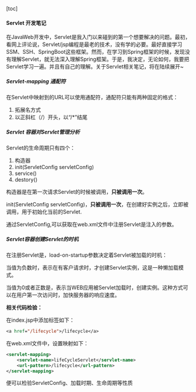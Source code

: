 [toc]

#### Servlet 开发笔记

在JavaWeb开发中，Servlet是我入门以来碰到的第一个想要解决的问题。最初，看网上评论说，Servlet/jsp编程是最老的技术，没有学的必要。最好直接学习SSM、SSH、SpringBoot这些框架。然而，在学习到Spring框架的时候，发现没有理解Servlet，就无法深入理解Spring框架。于是，我决定，无论如何，我要把Servlet学习一遍。并且有自己的理解。关于Servlet相关笔记，将在陆续展开~



##### Servlet-mapping 通配符

在Servlet中映射到的URL可以使用通配符，通配符只能有两种固定的格式：

1. 拓展名方式
2. 以正斜杠（/）开头，以“/*”结尾



##### Servlet 容器对Servlet管理分析

Servlet的生命周期只有四个：

1. 构造器
2. init(ServletConfig servletConfig)
3. service()
4. destory()

构造器是在第一次请求Servlet的时候被调用，**只被调用一次**。

init(ServletConfig servletConfig)，**只被调用一次**，在创建好实例之后，立即被调用，用于初始化当前的Servlet.

通过ServletConfig,可以获取在web.xml文件中注册Servlet是注入的参数。



##### Servlet容器创建Servlet的时机

在注册Servlet是，load-on-startup参数决定着Servlet被加载的时机：

当值为负数时，表示在有客户请求时，才创建Servlet实例，这是一种懒加载模式。

当值为0或者正数是，表示当WEB应用被Servlet加载时，创建实例。这种方式可以在用户第一次访问时，加快服务器的响应速度。



**相关代码检验：**

在index.jsp中添加<a>标签如下：

```jsp
<a href="/lifecycle">/lifecycle</a>
```

在web.xml文件中，设置映射如下：

```xml
<servlet-mapping>
	<servlet-name>lifeCycleServlet</servlet-name>  
	<url-pattern>/lifecycle</url-pattern>
</servlet-mapping>
```

便可以检验ServletConfig、加载时期、生命周期等性质